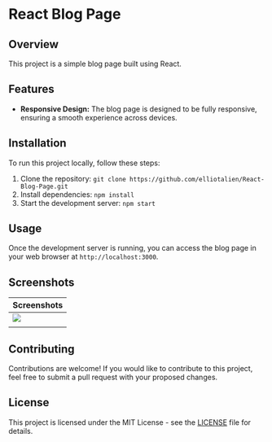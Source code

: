 # React Blog Page

## Overview

This project is a simple blog page built using React.

## Features

- **Responsive Design:** The blog page is designed to be fully responsive, ensuring a smooth experience across devices.

## Installation

To run this project locally, follow these steps:

1. Clone the repository: `git clone https://github.com/elliotalien/React-Blog-Page.git`
2. Install dependencies: `npm install`
3. Start the development server: `npm start`


## Usage

Once the development server is running, you can access the blog page in your web browser at `http://localhost:3000`.

## Screenshots

| Screenshots |
|-------------|
|<img src="https://github.com/elliotalien/React-Blog-UI/blob/main/public/screencapture-elliotalien-github-io-React-Blog-Page-2024-05-13-20_50_31.png">|
|             |

## Contributing

Contributions are welcome! If you would like to contribute to this project, feel free to submit a pull request with your proposed changes.

## License

This project is licensed under the MIT License - see the [LICENSE](LICENSE) file for details.
